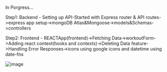 In Porgress...

Step1: Backend - Setting up API-Started with Express router & API routes->express app setup->mongoDB Atlas&Mongoose->models&Schemas->controllers

Step2: Frontend - REACTApp(frontend)->Fetching Data->workoutForm->Adding react context(hooks and contexts)->Deleting Data feature->Handling Error Responses->icons using google icons and datetime using date-fns



![image](https://github.com/codeabuu/MERN-STACK/assets/125456974/38f5faa6-b5f4-4358-81bb-2b4459a01828)


